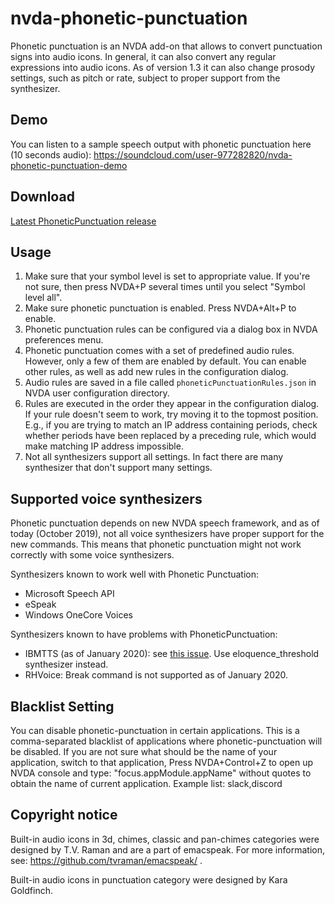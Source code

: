 # nvda-phonetic-punctuation
Phonetic punctuation is an NVDA add-on that allows to convert punctuation signs into audio icons. In general, it can also convert any regular expressions into audio icons.
As of version 1.3 it can also change prosody settings, such as pitch or rate, subject to proper support from the synthesizer.

## Demo
You can listen to a sample speech output with phonetic punctuation here (10 seconds audio):
https://soundcloud.com/user-977282820/nvda-phonetic-punctuation-demo

## Download
[Latest PhoneticPunctuation release](https://github.com/mltony/nvda-phonetic-punctuation/releases/latest/download/phoneticPunctuation.nvda-addon)

## Usage
1. Make sure that your symbol level is set to appropriate value. If you're not sure, then press NVDA+P several times until you select "Symbol level all".
2. Make sure phonetic punctuation is enabled. Press NVDA+Alt+P to enable.
3. Phonetic punctuation rules can be configured via a dialog box in NVDA preferences menu.
4. Phonetic punctuation comes with a set of predefined audio rules. However, only a few of them are enabled by default. You can enable other rules, as well as add new rules in the configuration dialog.
5. Audio rules are saved in a file called `phoneticPunctuationRules.json` in NVDA user configuration directory.
6. Rules are executed in the order they appear in the configuration dialog. If your rule doesn't seem to work, try moving it to the topmost position. E.g., if you are trying to match an IP address containing periods, check whether periods have been replaced by a preceding rule, which would make matching IP address impossible.
7. Not all synthesizers support all settings. In fact there are many synthesizer that don't support many settings.

## Supported voice synthesizers
Phonetic punctuation depends on new NVDA speech framework, and as of today (October 2019), not all voice synthesizers have proper support for the new commands. This means that phonetic punctuation might not work correctly with some voice synthesizers.

Synthesizers known to work well with Phonetic Punctuation:
* Microsoft Speech API
* eSpeak
* Windows OneCore Voices

Synthesizers known to have problems with PhoneticPunctuation:
* IBMTTS (as of January 2020): see [this issue](https://github.com/davidacm/NVDA-IBMTTS-Driver/issues/22). Use eloquence_threshold synthesizer instead.
* RHVoice: Break command is not supported as of January 2020.

## Blacklist Setting
You can disable phonetic-punctuation in certain applications.  This is a comma-separated blacklist of applications where phonetic-punctuation will be disabled. 
If you are not sure what should be the name of your application, switch to that application, Press NVDA+Control+Z to open up NVDA console and type: "focus.appModule.appName" without quotes to obtain the name of current application.
Example list: slack,discord

## Copyright notice

Built-in audio icons in 3d, chimes, classic and pan-chimes categories were designed by T.V. Raman and are a part of emacspeak. For more information, see: https://github.com/tvraman/emacspeak/ .

Built-in audio icons in punctuation category were designed by Kara Goldfinch.

